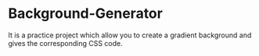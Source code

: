 # Background-Generator

It is a practice project which allow you to create a gradient background and gives the corresponding CSS code.
